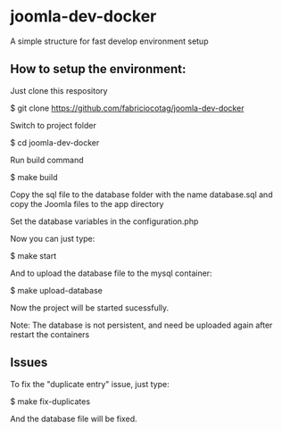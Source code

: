 # joomla-dev-docker
A simple structure for fast develop environment setup

## How to setup the environment:

Just clone this respository

$ git clone https://github.com/fabriciocotag/joomla-dev-docker

Switch to project folder

$ cd joomla-dev-docker

Run build command

$ make build

Copy the sql file to the database folder with the name database.sql and copy the Joomla files to the app directory

Set the database variables in the configuration.php

Now you can just type:

$ make start

And to upload the database file to the mysql container:

$ make upload-database

Now the project will be started sucessfully.

Note: The database is not persistent, and need be uploaded again after restart the containers

## Issues

To fix the "duplicate entry" issue, just type:

$ make fix-duplicates

And the database file will be fixed.
